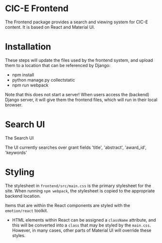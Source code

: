 
CIC-E Frontend
=================

The Frontend package provides a search and viewing system for CIC-E content. It is based on React and Material UI. 

Installation
=================

These steps will update the files used by the frontend system, and
upload them to a location that can be referenced by Django:
- npm install
- python manage.py collectstatic
- npm run webpack

Note that this does not start a server! When users access the (backend) Django server,
it will give them the frontend files, which will run in their local browser. 


Search UI
=============

The Search UI

The UI currently searches over grant fields 'title', 'abstract', 'award_id', 'keywords'


Styling
========

The stylesheet in `frontend/src/main.css` is the primary stylesheet
for the site. When running `npm webpack`, the stylesheet is copied to
the appropriate backend location.

Items that are within the React components are styled with the
`emotion/react` toolkit.
- HTML elements within React can be assigned
  a `className` attribute, and this will be converted into a `class`
  that may be styled by the `main.css`. However, in many cases, other
  parts of Material UI will override these styles.
